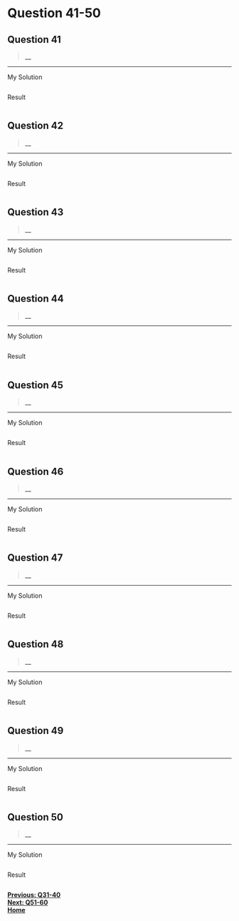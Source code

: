 # Question 41-50

## Question 41

> **__**  

---
My Solution

```python

```

Result

```python

```

## Question 42

> **__**  

---
My Solution

```python

```

Result

```python

```

## Question 43

> **__**  

---
My Solution

```python

```

Result

```python

```

## Question 44

> **__**  

---
My Solution

```python

```

Result

```python

```

## Question 45

> **__**  

---
My Solution

```python

```

Result

```python

```

## Question 46

> **__**  

---
My Solution

```python

```

Result

```python

```

## Question 47

> **__**  

---
My Solution

```python

```

Result

```python

```

## Question 48

> **__**  

---
My Solution

```python

```

Result

```python

```

## Question 49

> **__**  

---
My Solution

```python

```

Result

```python

```

## Question 50

> **__**  

---
My Solution

```python

```

Result

```python

```

[**Previous: Q31-40**](https://github.com/polo871209/break-the-ice-with-python/blob/main/md/Question%2031-40.md "Q31-40")  
[**Next: Q51-60**](https://github.com/polo871209/break-the-ice-with-python/blob/main/md/Question%2051-60.md "Q51-60")  
[**Home**](https://github.com/polo871209/break-the-ice-with-python "home")
